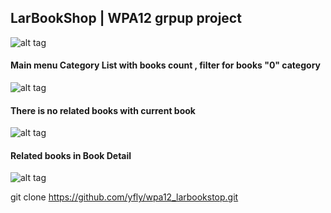 ## LarBookShop | WPA12  grpup project

![alt tag](https://scontent-a-kul.xx.fbcdn.net/hphotos-xpa1/t1.0-9/10409446_10202539901314276_2415705047024646492_n.jpg)

#### Main menu Category List with books count , filter for books "0" category
![alt tag](https://raw.githubusercontent.com/yfly/wpa12_larbookstop/master/screenshoot/Screenshot%20from%202014-05-30%2009:51:47.png)

#### There is no related books with current book
![alt tag](https://raw.githubusercontent.com/yfly/wpa12_larbookstop/master/screenshoot/Screenshot%20from%202014-05-30%2009:52:04.png)

#### Related books in Book Detail
![alt tag](https://raw.githubusercontent.com/yfly/wpa12_larbookstop/master/screenshoot/Screenshot%20from%202014-05-30%2009:52:25.png)



git clone https://github.com/yfly/wpa12_larbookstop.git 
